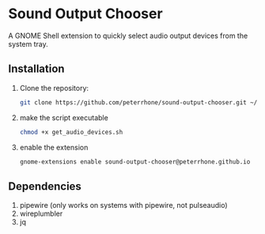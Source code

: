 # Sound Output Chooser

A GNOME Shell extension to quickly select audio output devices from the system tray.

## Installation
1. Clone the repository:
   ```bash
   git clone https://github.com/peterrhone/sound-output-chooser.git ~/.local/share/gnome-shell/extensions/sound-output-chooser@peterrhone.github.io

2. make the script executable
    ```bash
    chmod +x get_audio_devices.sh

3. enable the extension
    ```bash
    gnome-extensions enable sound-output-chooser@peterrhone.github.io


## Dependencies
1. pipewire (only works on systems with pipewire, not pulseaudio)
2. wireplumbler
3. jq
